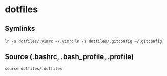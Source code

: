 # dotfiles

## Symlinks

```ln -s dotfiles/.vimrc ~/.vimrc```
```ln -s dotfiles/.gitconfig ~/.gitconfig```

## Source (.bashrc, .bash_profile, .profile)
```source dotfiles/.dotfiles ```
